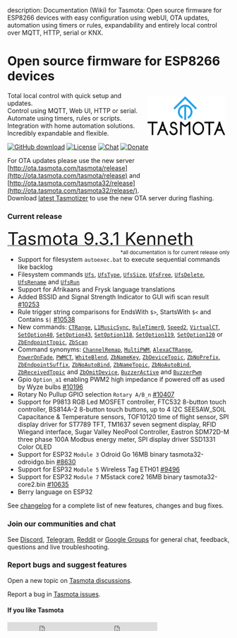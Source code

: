 description: Documentation (Wiki) for Tasmota: Open source firmware for ESP8266 devices with easy configuration using webUI, OTA updates, automation using timers or rules, expandability and entirely local control over MQTT, HTTP, serial or KNX.

# Open source firmware for ESP8266 devices

<img style="margin: 10px 10px; float:right; width:35%" src="_media/frontlogo.svg" alt="Tasmota Logo"></img>
Total local control with quick setup and updates.    
Control using MQTT, Web UI, HTTP or serial.    
Automate using timers, rules or scripts.    
Integration with home automation solutions.    
Incredibly expandable and flexible.     

[![GitHub download](https://img.shields.io/github/downloads/arendst/Tasmota/total.svg?style=flat-square&color=green)](https://github.com/arendst/Tasmota/releases/latest)
[![License](https://img.shields.io/github/license/arendst/Tasmota.svg?style=flat-square)](https://github.com/arendst/Tasmota/blob/development/LICENSE.txt)
[![Chat](https://img.shields.io/discord/479389167382691863.svg?style=flat-square&color=blueviolet)](https://discord.gg/Ks2Kzd4)
[![Donate](https://img.shields.io/badge/donate-PayPal-blue.svg?style=flat-square)](https://paypal.me/tasmota)


For OTA updates please use the new server [http://ota.tasmota.com/tasmota/release](http://ota.tasmota.com/tasmota/release) and [http://ota.tasmota.com/tasmota32/release](http://ota.tasmota.com/tasmota32/release/). <br>
Download [latest Tasmotizer](https://github.com/tasmota/tasmotizer/releases/) to use the new OTA server during flashing.

### Current release 
<a href="https://github.com/arendst/Tasmota/releases/tag/v9.3.1"><span style="font-size:40px;">Tasmota 9.3.1 Kenneth</span></a><small><span style="float:right">\*all documentation is for current release only</small></span><br>

- Support for filesystem ``autoexec.bat`` to execute sequential commands like backlog
- Filesystem commands [`Ufs`](Commands.md#Ufs), [`UfsType`](Commands.md#UfsType), [`UfsSize`](Commands.md#UfsSize), [`UfsFree`](Commands.md#UfsFree), [`UfsDelete`](Commands.md#UfsDelete), [`UfsRename`](Commands.md#UfsRename) and [`UfsRun`](Commands.md#UfsRun)
- Support for Afrikaans and Frysk language translations
- Added BSSID and Signal Strength Indicator to GUI wifi scan result [#10253](https://github.com/arendst/Tasmota/issues/10253)
- Rule trigger string comparisons for EndsWith ``$>``, StartsWith ``$<`` and Contains ``$|`` [#10538](https://github.com/arendst/Tasmota/issues/10538)
- New commands: [`CTRange`](Commands.md#ctrange), [`L1MusicSync`](Commands.md#l1musicsync), [`RuleTimer0`](Commands.md#ruletimer0), [`Speed2`](Commands.md#speed2), [`VirtualCT`](Commands.md#VirtualCT), [`SetOption40`](Commands.md#setoption40), [`SetOption43`](Commands.md#setoption43), [`SetOption118`](Commands.md#SetOption118), [`SetOption119`](Commands.md#setoption119), [`SetOption120`](Commands.md#setoption120) or [`ZbEndpointTopic`](Commands.md#zbendpointtopic), [`ZbScan`](Commands.md#zbscan)
- Command synonyms: [`ChannelRemap`](Commands.md#channelremap), [`MultiPWM`](Commands.md#multipwm), [`AlexaCTRange`](Commands.md#alexactrange), [`PowerOnFade`](Commands.md#poweronfade), [`PWMCT`](Commands.md#pwmct), [`WhiteBlend`](Commands.md#whiteblend), [`ZbNameKey`](Commands.md#zbnamekey), [`ZbDeviceTopic`](Commands.md#zbdevicetopic), [`ZbNoPrefix`](Commands.md#zbnoprefix), [`ZbEndpointSuffix`](Commands.md#zbendpointsuffix), [`ZbNoAutoBind`](Commands.md#zbnoautobind), [`ZbNameTopic`](Commands.md#zbnametopic), [`ZbNoAutoBind`](Commands.md#zbnoautobind), [`ZbReceivedTopic`](Commands.md#zbreceivedtopic) and [`ZbOmitDevice`](Commands.md#zbomitdevice), [`BuzzerActive`](Commands.md#buzzeractive) and [`BuzzerPwm`](Commands.md#buzzerpwm)
- Gpio ``Option_a1`` enabling PWM2 high impedance if powered off as used by Wyze bulbs [#10196](https://github.com/arendst/Tasmota/issues/10196)
- Rotary No Pullup GPIO selection ``Rotary A/B_n`` [#10407](https://github.com/arendst/Tasmota/issues/10407)
- Support for P9813 RGB Led MOSFET controller, FTC532 8-button touch controller, BS814A-2 8-button touch buttons, up to 4 I2C SEESAW_SOIL Capacitance & Temperature sensors, TOF10120 time of flight sensor, SPI display driver for ST7789 TFT, TM1637 seven segment display, RFID Wiegand interface, Sugar Valley NeoPool Controller, Eastron SDM72D-M three phase 100A Modbus energy meter, SPI display driver SSD1331 Color OLED
- Support for ESP32 ``Module 3`` Odroid Go 16MB binary tasmota32-odroidgo.bin [#8630](https://github.com/arendst/Tasmota/issues/8630)
- Support for ESP32 ``Module 5`` Wireless Tag ETH01 [#9496](https://github.com/arendst/Tasmota/issues/9496)
- Support for ESP32 ``Module 7`` M5stack core2 16MB binary tasmota32-core2.bin [#10635](https://github.com/arendst/Tasmota/issues/10635)
- Berry language on ESP32

See [changelog](https://github.com/arendst/Tasmota/blob/development/CHANGELOG.md) for a complete list of new features, changes and bug fixes.

### Join our communities and chat
See [Discord](https://discord.gg/Ks2Kzd4), [Telegram](https://t.me/tasmota), [Reddit](https://www.reddit.com/r/tasmota/) or [Google Groups](https://groups.google.com/d/forum/sonoffusers) for general chat, feedback, questions and live troubleshooting.

### Report bugs and suggest features
Open a new topic on [Tasmota discussions](https://github.com/arendst/Tasmota/discussions).

Report a bug in [Tasmota issues](https://github.com/arendst/Tasmota/issues).


#### If you like Tasmota
<iframe src="https://ghbtns.com/github-btn.html?user=arendst&repo=tasmota&type=star&count=true" frameborder="0" scrolling="0" width="170px" height="20px"></iframe><iframe src="https://ghbtns.com/github-btn.html?user=arendst&repo=tasmota&type=fork&count=true" frameborder="0" scrolling="0" width="170px" height="20px"></iframe> 
